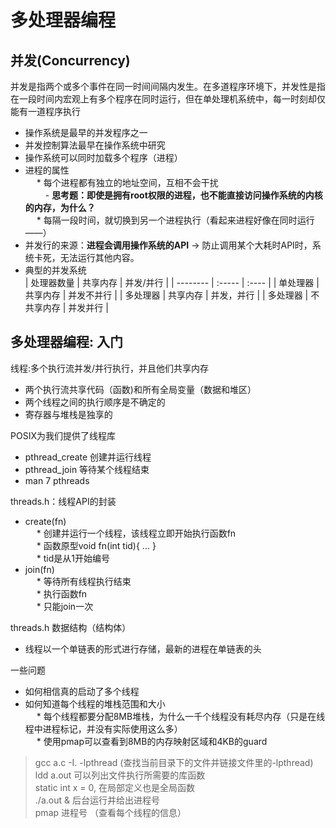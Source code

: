 # 多处理器编程  


## 并发(Concurrency)
  并发是指两个或多个事件在同一时间间隔内发生。在多道程序环境下，并发性是指在一段时间内宏观上有多个程序在同时运行，但在单处理机系统中，每一时刻却仅能有一道程序执行  
  * 操作系统是最早的并发程序之一
  * 并发控制算法最早在操作系统中研究
  * 操作系统可以同时加载多个程序（进程）  
  * 进程的属性  
  &emsp; * 每个进程都有独立的地址空间，互相不会干扰  
  &emsp;&emsp; - **思考题：即使是拥有root权限的进程，也不能直接访问操作系统的内核的内存，为什么？**  
  &emsp; * 每隔一段时间，就切换到另一个进程执行（看起来进程好像在同时运行——）  
  * 并发行的来源：**进程会调用操作系统的API** -> 防止调用某个大耗时API时，系统卡死，无法运行其他内容。  
  * 典型的并发系统  
        | 处理器数量        | 共享内存    |  并发/并行  |
    | --------   | :-----   | :---- |
    | 单处理器        | 共享内存      |    并发不并行    |
    | 多处理器        | 共享内存      |   并发，并行    |
    | 多处理器        | 不共享内存      |   并发并行    |
 ## 多处理器编程: 入门
  线程:多个执行流并发/并行执行，并且他们共享内存  
  * 两个执行流共享代码（函数)和所有全局变量（数据和堆区）  
  * 两个线程之间的执行顺序是不确定的  
  * 寄存器与堆栈是独享的  

POSIX为我们提供了线程库  
  * pthread_create 创建并运行线程
  * pthread_join 等待某个线程结束
  * man 7 pthreads  
  
  threads.h：线程API的封装
  * create(fn)  
  &emsp; * 创建并运行一个线程，该线程立即开始执行函数fn  
  &emsp; * 函数原型void fn(int tid){ ... }  
  &emsp; * tid是从1开始编号  
  * join(fn)  
  &emsp; * 等待所有线程执行结束  
  &emsp; * 执行函数fn   
  &emsp; * 只能join一次   
  
  threads.h 数据结构（结构体）  
  * 线程以一个单链表的形式进行存储，最新的进程在单链表的头

  一些问题 
  * 如何相信真的启动了多个线程  
  * 如何知道每个线程的堆栈范围和大小  
  &emsp; * 每个线程都要分配8MB堆栈，为什么一千个线程没有耗尽内存（只是在线程中进程标记，并没有实际使用这么多）  
  &emsp; * 使用pmap可以查看到8MB的内存映射区域和4KB的guard  
  

> gcc a.c -I. -lpthread (查找当前目录下的文件并链接文件里的-lpthread)  
> ldd a.out 可以列出文件执行所需要的库函数  
> static int x = 0, 在局部定义也是全局函数  
> ./a.out & 后台运行并给出进程号  
> pmap 进程号 （查看每个线程的信息） 
